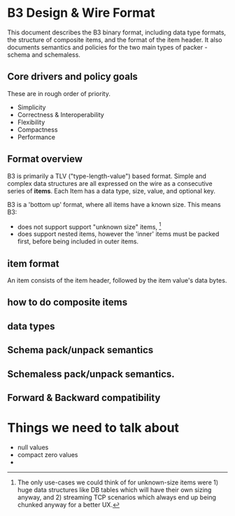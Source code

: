 ﻿
# B3 Design & Wire Format

This document describes the B3 binary format, including data type formats, the structure of composite items, and the format of the item header. It also documents semantics and policies for the two main types of packer - schema and schemaless.


## Core drivers and policy goals
These are in rough order of priority. 
* Simplicity 
* Correctness & Interoperability
* Flexibility
* Compactness
* Performance

## Format overview
B3 is primarily a TLV ("type-length-value") based format. Simple and complex data structures are all expressed on the wire as a consecutive series of **items**. Each Item has a data type, size, value, and optional key. 

B3 is a 'bottom up' format, where all items have a known size. This means B3:
* does not support support "unknown size" items, [^1] 
* does support nested items, however the 'inner' items must be packed first, before being included in outer items. 

[^1]: The only use-cases we could think of for unknown-size items were 1) huge data structures like DB tables which will have their own sizing anyway, and 2) streaming TCP scenarios which always end up being chunked anyway for a better UX.

## item format

An item consists of the item header, followed by the item value's data bytes. 


## how to do composite items

## data types 

## Schema pack/unpack semantics

## Schemaless pack/unpack semantics. 

## Forward & Backward compatibility



# Things we need to talk about
* null values
* compact zero values
* 


